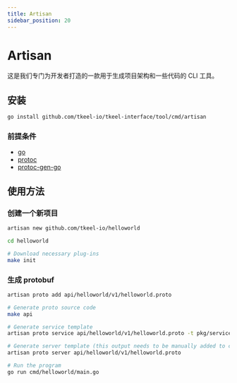 ```yaml
---
title: Artisan
sidebar_position: 20
---
```


# Artisan
这是我们专门为开发者打造的一款用于生成项目架构和一些代码的 CLI 工具。

## 安装
```bash
go install github.com/tkeel-io/tkeel-interface/tool/cmd/artisan
```
### 前提条件
- [go](https://golang.org/dl/)
- [protoc](https://github.com/protocolbuffers/protobuf)
- [protoc-gen-go](https://github.com/protocolbuffers/protobuf-go)

## 使用方法
### 创建一个新项目
```bash
artisan new github.com/tkeel-io/helloworld

cd helloworld

# Download necessary plug-ins
make init
```
### 生成 protobuf
```bash
artisan proto add api/helloworld/v1/helloworld.proto

# Generate proto source code
make api

# Generate service template
artisan proto service api/helloworld/v1/helloworld.proto -t pkg/service

# Generate server template (this output needs to be manually added to cmd/helloworld/main.go)
artisan proto server api/helloworld/v1/helloworld.proto

# Run the program
go run cmd/helloworld/main.go
```

